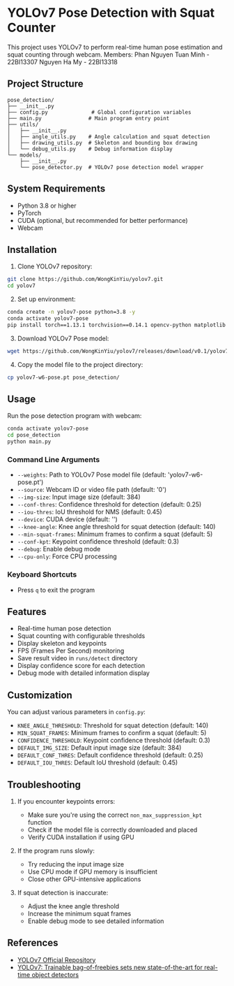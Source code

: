 # YOLOv7 Pose Detection with Squat Counter

This project uses YOLOv7 to perform real-time human pose estimation and squat counting through webcam.
Members:
    Phan Nguyen Tuan Minh - 22BI13307 
    Nguyen Ha My - 22BI13318

## Project Structure

```
pose_detection/
├── __init__.py
├── config.py              # Global configuration variables
├── main.py               # Main program entry point
├── utils/
│   ├── __init__.py
│   ├── angle_utils.py    # Angle calculation and squat detection
│   ├── drawing_utils.py  # Skeleton and bounding box drawing
│   └── debug_utils.py    # Debug information display
└── models/
    ├── __init__.py
    └── pose_detector.py  # YOLOv7 pose detection model wrapper
```

## System Requirements

- Python 3.8 or higher
- PyTorch
- CUDA (optional, but recommended for better performance)
- Webcam

## Installation

1. Clone YOLOv7 repository:
```bash
git clone https://github.com/WongKinYiu/yolov7.git
cd yolov7
```

2. Set up environment:
```bash
conda create -n yolov7-pose python=3.8 -y
conda activate yolov7-pose
pip install torch==1.13.1 torchvision==0.14.1 opencv-python matplotlib numpy==1.22.0 tqdm Pillow PyYAML tensorboard seaborn pandas scipy
```

3. Download YOLOv7 Pose model:
```bash
wget https://github.com/WongKinYiu/yolov7/releases/download/v0.1/yolov7-w6-pose.pt
```

4. Copy the model file to the project directory:
```bash
cp yolov7-w6-pose.pt pose_detection/
```

## Usage

Run the pose detection program with webcam:

```bash
conda activate yolov7-pose
cd pose_detection
python main.py
```

### Command Line Arguments

- `--weights`: Path to YOLOv7 Pose model file (default: 'yolov7-w6-pose.pt')
- `--source`: Webcam ID or video file path (default: '0')
- `--img-size`: Input image size (default: 384)
- `--conf-thres`: Confidence threshold for detection (default: 0.25)
- `--iou-thres`: IoU threshold for NMS (default: 0.45)
- `--device`: CUDA device (default: '')
- `--knee-angle`: Knee angle threshold for squat detection (default: 140)
- `--min-squat-frames`: Minimum frames to confirm a squat (default: 5)
- `--conf-kpt`: Keypoint confidence threshold (default: 0.3)
- `--debug`: Enable debug mode
- `--cpu-only`: Force CPU processing

### Keyboard Shortcuts

- Press `q` to exit the program

## Features

- Real-time human pose detection
- Squat counting with configurable thresholds
- Display skeleton and keypoints
- FPS (Frames Per Second) monitoring
- Save result video in `runs/detect` directory
- Display confidence score for each detection
- Debug mode with detailed information display

## Customization

You can adjust various parameters in `config.py`:

- `KNEE_ANGLE_THRESHOLD`: Threshold for squat detection (default: 140)
- `MIN_SQUAT_FRAMES`: Minimum frames to confirm a squat (default: 5)
- `CONFIDENCE_THRESHOLD`: Keypoint confidence threshold (default: 0.3)
- `DEFAULT_IMG_SIZE`: Default input image size (default: 384)
- `DEFAULT_CONF_THRES`: Default confidence threshold (default: 0.25)
- `DEFAULT_IOU_THRES`: Default IoU threshold (default: 0.45)

## Troubleshooting

1. If you encounter keypoints errors:
   - Make sure you're using the correct `non_max_suppression_kpt` function
   - Check if the model file is correctly downloaded and placed
   - Verify CUDA installation if using GPU

2. If the program runs slowly:
   - Try reducing the input image size
   - Use CPU mode if GPU memory is insufficient
   - Close other GPU-intensive applications

3. If squat detection is inaccurate:
   - Adjust the knee angle threshold
   - Increase the minimum squat frames
   - Enable debug mode to see detailed information

## References

- [YOLOv7 Official Repository](https://github.com/WongKinYiu/yolov7)
- [YOLOv7: Trainable bag-of-freebies sets new state-of-the-art for real-time object detectors](https://arxiv.org/abs/2207.02696) 